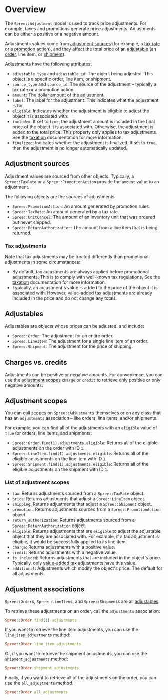 # Overview

The `Spree::Adjustment` model is used to track price adjustments. For example,
taxes and promotions generate price adjustments. Adjustments can be either a
positive or a negative amount.

Adjustments values come from [adjustment sources](#adjustment-sources) (for
example, a [tax rate][taxation] or a [promotion action][promotion actions]), and
they affect the total price of an [adjustable](#adjustables)
(an [order][orders], line item, or [shipment][shipments]).

<!-- TODO:
  Add link to documentation about line items.
-->

[orders]: ../orders/overview.html
[promotion actions]: ../promotions/promotion-actions.html
[shipments]: ../shipments/overview.html
[taxation]: ../taxation/overview.html

Adjustments have the following attributes:

- `adjustable_type` and `adjustable_id`: The object being adjusted. This object
  is a specific order, line item, or shipment.
- `source_type` and `source_id`: The source of the adjustment – typically a tax
  rate or a promotion action.
- `amount`: The dollar amount of the adjustment.
- `label`: The label for the adjustment. This indicates what the adjustment is
  for.
- `eligible`: Indicates whether the adjustment is eligible to adjust the object
  it is associated with.
- `included`: If set to `true`, the adjustment amount is included in the final
  price of the object it is associated with. Otherwise, the adjustment is added
  to the total price. This property only applies to tax adjustments. See the
  [taxation][taxation] documentation for more information.
- `finalized`: Indicates whether the adjustment is finalized. If set to `true`,
  then the adjustment is no longer automatically updated.

[taxation]: ../taxation/overview.html

## Adjustment sources

Adjustment values are sourced from other objects. Typically, a `Spree::TaxRate`
or a `Spree::PromotionAction` provide the `amount` value to an adjustment.

The following objects are the sources of adjustments:

- `Spree::PromotionAction`: An amount generated by promotion rules.
- `Spree::TaxRate`: An amount generated by a tax rate.
- `Spree::UnitCancel`: The amount of an inventory unit that was ordered but
  never shipped.
- `Spree::ReturnAuthorization`: The amount from a line item that is being
  returned.

### Tax adjustments

Note that tax adjustments may be treated differently than promotional
adjustments in some circumstances:

- By default, tax adjustments are always applied before promotional adjustments.
  This is to comply with well-known tax regulations. See the [taxation][taxation]
  documentation for more information.
- Typically, an adjustment's value is added to the price of the object it is
  associated with. However, [value-added tax][value-added tax] adjustments are
  already included in the price and do not change any totals.

[taxation]: ../taxation/overview.html
[value-added tax]: ../taxation/overview.html#sales-tax-and-value-added-tax

## Adjustables

Adjustables are objects whose prices can be adjusted, and include:

- `Spree::Order`: The adjustment for an entire order.
- `Spree::LineItem`: The adjustment for a single line item of an order.
- `Spree::Shipment`: The adjustment for the price of shipping.

## Charges vs. credits

Adjustments can be positive or negative amounts. For convenience, you can use
the [adjustment scopes](#adjustment-scopes) `charge` or `credit` to retrieve
only positive or only negative amounts.

## Adjustment scopes

You can call [scopes][rails-scopes] on `Spree::Adjustment`s themselves or on any
class that has an `adjustments` association – like orders, line items, and/or
shipments.

For example, you can find all of the adjustments with an `eligible` value of
`true` for orders, line items, and shipments:

- `Spree::Order.find(1).adjustments.eligible`: Returns all of the eligible
  adjustments on the order with ID `1`.
- `Spree::LineItem.find(1).adjustments.eligible`: Returns all of the eligible
  adjustments on the line item with ID `1`.
- `Spree::Shipment.find(1).adjustments.eligible`: Returns all of the eligible
  adjustments on the shipment with ID `1`.

### List of adjustment scopes

- `tax`: Returns adjustments sourced from a `Spree::TaxRate` object.
- `price`: Returns adjustments that adjust a `Spree::LineItem` object.
- `shipping`: Returns adjustments that adjust a `Spree::Shipment` object.
- `promotion`: Returns adjustments sourced from a `Spree::PromotionAction`
   object.
- `return_authorization`: Returns adjustments sourced from a
  `Spree::ReturnAuthorization` object.
- `eligible`: Returns adjustments that are `eligible` to adjust the adjustable
  object that they are associated with. For example, if a tax adjustment is
  eligible, it would be successfully applied to its line item.
- `charge`: Returns adjustments with a positive value.
- `credit`: Returns adjustments with a negative value.
- `is_included`: Returns adjustments that are included in the object's price.
   Typically, only [value-added tax][value-added tax] adjustments have this
   value.
- `additional`: Adjustments which modify the object's price. The default for all
  adjustments.

[value-added tax]: ../taxation/overview.html#sales-tax-and-value-added-tax

[rails-scopes]: http://guides.rubyonrails.org/active_record_querying.html#scopes

## Adjustment associations

`Spree::Order`s, `Spree::LineItem`s, and `Spree::Shipment`s are all
[adjustables](#adjustables).

To retrieve these adjustments on an order, call the `adjustments`
association:

```ruby
Spree::Order.find(1).adjustments
```

If you want to retrieve the line item adjustments, you can use the
`line_item_adjustments` method:

```ruby
Spree::Order.line_item_adjustments
```

Or, if you want to retrieve the shipment adjustments, you can use the
`shipment_adjustments` method:

```ruby
Spree::Order.shipment_adjustments
```

Finally, if you want to retrieve all of the adjustments on the order, you can
use the `all_adjustments` method.

```ruby
Spree::Order.all_adjustments
```

